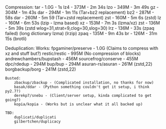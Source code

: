 Compression:
	tar  - 1.0G - 1s
	lz4  - 373M - 2m 34s
	lzo  - 349M - 3m 49s
	gz   - 304M - 1m 43s
	dar  - 294M - 1m 11s (Tar+bz2 replacement)
	bz2  - 287M - 58s
	dar  - 260M - 5m 59 (Tar+zstd replacement)
	zst  - 160M - 5m 6s (zstd)
	lz   - 160M - 6m 53s (lzip - lzma based)
	xz   - 153M - 7m 3s (lzma/xz)
	zst  - 136M - 5m 39s (zstd wlog=31,strat=9,clog=30,slog=30)
	lrz  - 136M - 33s (zpaq failed) (long dictionary lzma) (lrzip)
	zpaq - 135M - 9m 43s
	br   - 126M - 31m 15s (brotli)

Deduplication:
	Works:
		fpgaminer/preserve - 1.0G (Claims to compress with xz and stuff but?)
		restic/restic - 995M (No compression of blocks)
		andrewchambers/bupstash - 456M
		sourcefrog/conserve - 455M
		dpc/rdedup - 294M
		bup/bup - 294M
		asuran-rs/asuran - 261M (zstd,22)
		borgbackup/borg - 241M (zstd,22)

	Busted:
		zbackup/zbackup - (Complicated installation, no thanks for now)
		basak/ddar - (Python something couldn't get it setup, i think py2.7?)
		derekp7/snebu - (Client/server setup, kinda complicated to get going?)
		kopia/kopia - (Works but is unclear what it all backed up)

	TBD:
		duplicati/duplicati
		gilbertchen/duplicacy
